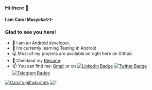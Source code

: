 ### Hi there 👋

#### I am Carol Musyoka✨✨ 

### Glad to see you here!

- 🔭 I am an Android developer.
- 🌱 I’m currently learning Testing in Android
- 💻 Most of my projects are available on right here on Github
- 📝 Checkout my [Resume](https://drive.google.com/file/d/1a1VWbmY4jx80nPETwmBHgLC5BaXiw0PL/view?usp=sharing).
- 📫 You can find me:
[Gmail](mailto:carolmusyoka127@gmail.com) or on [![Linkedin Badge](https://img.shields.io/badge/-LinkedIn-0e76a8?style=flat-square&logo=Linkedin&logoColor=white)](https://linkedin.com/in/carol-musyoka)
[![Twitter Badge](https://img.shields.io/badge/-Twitter-00acee?style=flat-square&logo=Twitter&logoColor=white)](https://twitter.com/carolmusyoka_)
[![Telegram Badge](https://img.shields.io/badge/-Telegram-0088cc?style=flat-square&logo=Telegram&logoColor=white)](https://t.me/carolmusyoka)

[![Carol's github stats](https://github-readme-stats.vercel.app/api?username=carolinemusyoka&theme=blue-dark)](https://github.com/carolinemusyoka/github-readme-stats) ![1](https://github-readme-stats.vercel.app/api/top-langs/?username=carolinemusyoka&theme=blue-dark)
